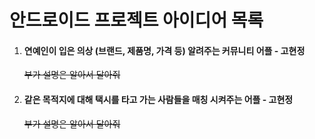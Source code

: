 # 안드로이드 프로젝트 아이디어 목록

1. #### 연예인이 입은 의상 (브랜드, 제품명, 가격 등) 알려주는 커뮤니티 어플 - 고현정

   ~~부가 설명은 알아서 달아줘~~

2. #### 같은 목적지에 대해 택시를 타고 가는 사람들을 매칭 시켜주는 어플 - 고현정

   ~~부가 설명은 알아서 달아줘~~

